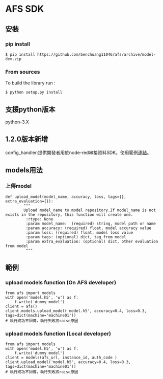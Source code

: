 # AFS SDK

## 安裝
### pip install

```
$ pip install https://github.com/benchuang11046/afs/archive/model-dev.zip
```

### From sources

To build the library run :
```
$ python setup.py install
```

## 支援python版本
python-3.X

## 1.2.0版本新增
config_handler:提供開發者用於node-red串接資料SDK。使用範例[連結](./examples/adder_0509.md)。


## models用法
### 上傳model
```
def upload_model(model_name, accuracy, loss, tags={}, extra_evaluation={}):
        """
        Upload model_name to model repository.If model_name is not exists in the repository, this function will create one.
         :rtype: None
         :param model_name:  (required) string, model path or name
         :param accuracy: (required) float, model accuracy value
         :param loss: (required) float, model loss value
         :param tags: (optional) dict, tag from model
         :param extra_evaluation: (optional) dict, other evaluation from model
         """
```


## 範例
### upload models function (On AFS developer)
```
from afs import models
with open('model.h5', 'w') as f:
    f.write('dummy model')
client = afs()
client.models.upload_model('model.h5', accuracy=0.4, loss=0.3, tags=dict(machine='machine01'))
# 執行成功不回傳，執行失敗將raise原因
```


### upload models function (Local developer)
```
from afs import models
with open('model.h5', 'w') as f:
    f.write('dummy model')
client = models(afs_url, instance_id, auth_code )
client.upload_model('model.h5', accuracy=0.4, loss=0.3, tags=dict(machine='machine01'))
# 執行成功不回傳，執行失敗將raise原因
```